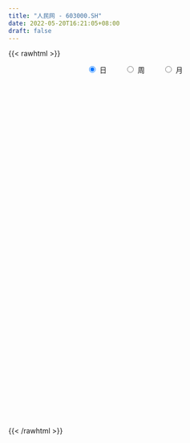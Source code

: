 ```yaml
---
title: "人民网 - 603000.SH"
date: 2022-05-20T16:21:05+08:00
draft: false
---
```

{{< rawhtml >}}
    <div style="text-align: center">
        <label style="padding: 1rem;"><input style="margin-right: .5rem" type="radio" name="period" value="D" checked onclick="period_change(this)">日</label>
        <label style="padding: 1rem;"><input style="margin-right: .5rem" type="radio" name="period" value="W" onclick="period_change(this)">周</label>
        <label style="padding: 1rem;"><input style="margin-right: .5rem" type="radio" name="period" value="M" onclick="period_change(this)">月</label>
    </div>
    <div id="chart" style="height: 700px;"></div> 
    <script type="text/javascript">
        const D_v = [156261.32,353741.97,305486.01,313688.21,367215.34,234581.65,180218.46,201720.07,227205.51,239071.45,306180.71,368980.33,462983.14,358674.38,176757.17,446916.31,522569.58,193292.7,104759.2,107656.21,101793.3,61731.71,79879.36,154071.62,99000.65,71075.12,57812.02,90392.45,66724.31,72961.15,106116.62,80554.41,76134.83,74234.5,86278.39,101939.89,276469.36,223885.8,71500.0,68661.06,51039.58,112734.99,58477.89,71027.1,55837.51,80221.49,92355.68,51883.92,44149.43,39132.54,48519.04,47495.03,64917.93,126366.61,110611.04,120677.04,86709.6,78507.62,86345.12,280977.49,194257.68,99208.44,100303.77,64077.44,121705.19,82878.21,59867.0,45079.42,38545.9,56133.62,65418.82,34870.94,37834.65,40633.25,47020.82,39570.39,43365.54,57838.85,96505.42,64274.17,162517.43,79293.85,127695.78,85998.57,62630.94,162594.02,100334.18,105209.22,73742.23,98891.0,180678.68,103761.55,58518.56,65999.04,57011.2,61983.21,101136.8,32563.62,59244.8,33763.23,52922.78,112270.91,62036.58,44193.77,38924.59,33599.11,39069.91,31694.86,33114.02,30953.22,27800.24,23687.0,23563.32,34056.0,37314.16,42536.35,43775.14,41051.0,36400.2,29816.18,134661.01,64717.11,50465.13,54195.96,119014.34,65818.62,72596.65,98920.21,90641.26,71048.9,95199.15,66773.65,69724.05,56074.24,45138.82,47838.46,77928.67,63847.73,53235.38,49920.07,37192.13,39599.97,35319.8,52618.24,56088.2,65285.0,104526.62,139634.35,493791.07,465727.25,324006.79,203645.54,128966.33,286965.63,173394.83,153024.14,96257.77,101059.74,82967.52,147502.09,183101.39,224562.36,254274.49,161162.12,152842.53,154899.36,98937.4,96833.71,92822.16,80708.11,195547.59,118823.08,96172.59,104581.69,97194.5,80241.49,162184.35,71079.07,75761.38,81235.58,60540.25,50191.01,54958.56,47175.65,50223.71,65723.54,43919.29,70977.95,55510.93,52856.67,564282.4399999999,418890.77,217820.55,257252.15,150767.57,134142.73,147476.33,163689.95,155796.6,130004.86,128603.67,132774.32,186915.43,110680.34,117170.48,104696.41,142582.61,114197.36,89726.97,62086.48,61536.73,58587.47,58252.41,48945.96,50642.48,50577.81,44087.15,55505.33,41852.0,65933.69,88887.28,62048.91,57649.11,109785.63,59393.07,39314.16,36034.68,46709.0,50591.27,38159.29,59010.72,76155.69,47250.61,96455.03,69046.44,83162.01,50445.47,83298.67,58429.46,48202.21,37099.0,43946.04,64310.39,49486.75,39819.12,52632.04,32241.46,56844.7,42661.82,70269.19]
const D_histogram = [0.0,0.0586931054,0.0689193606,0.094776141,0.1364271376,0.1482520588,0.1303288409,0.117753468,0.0849381803,0.0971294726,0.1114296657,0.0654595765,0.0899941593,0.0562625204,0.0217230279,0.0244123115,-0.0810272992,-0.1702747904,-0.2171651308,-0.2269850224,-0.2384094359,-0.2307689437,-0.2135742938,-0.1996382405,-0.196227099,-0.1770570514,-0.1517699777,-0.1154215948,-0.0794623428,-0.0599630598,-0.0358903568,-0.0296977479,-0.0128753001,0.0015502583,0.0074021808,0.0233324025,-0.0228342311,-0.1035544108,-0.1522420132,-0.1785847365,-0.1803017981,-0.1938437002,-0.1865102148,-0.1616355975,-0.1330136738,-0.1215431605,-0.1123083543,-0.1009185889,-0.0916977859,-0.0695986817,-0.0442119373,-0.0135784285,0.0015826425,-0.030747586,-0.0508744288,-0.1030246953,-0.1173948151,-0.1077023757,-0.0742561355,0.040141188,0.0970804335,0.114161777,0.1051053297,0.1143629574,0.1381825961,0.1555259241,0.1535064991,0.1378305115,0.1268660055,0.1012712431,0.1052698433,0.103116733,0.0899657525,0.0927420483,0.0930189803,0.0940555397,0.085088683,0.0669371187,0.0782892679,0.0824713487,0.1091937645,0.1152091326,0.1185168068,0.1171311267,0.1138857705,0.1374651357,0.1278069119,0.1236962557,0.114061793,0.0865321374,0.0956189418,0.0752696461,0.0590635678,0.0423402497,0.0337310173,0.0254765539,-0.0217478524,-0.0519439398,-0.0761474536,-0.0830272386,-0.0695644876,-0.0381550274,-0.0289653223,-0.0124202452,-0.0144401578,-0.0088121479,-0.0171726359,-0.0210599,-0.0282734238,-0.017983898,-0.019558387,-0.0226983062,-0.0253267196,-0.0389262001,-0.0541332684,-0.0394330794,-0.0213463959,-0.0154383136,-0.0053127109,0.0088521897,0.0407405365,0.0455970319,0.0516590986,0.059955799,0.0792923724,0.0877615534,0.0951570349,0.0802151478,0.0748474417,0.0500643727,0.0321661389,0.0079609488,-0.0157557047,-0.0283143267,-0.0414527293,-0.0471513682,-0.0650114769,-0.0651590164,-0.0521338859,-0.049285302,-0.0426413506,-0.0396132247,-0.0363671744,-0.0222228057,-0.0070438161,0.0028985872,0.0230708821,0.040886907,0.1072530634,0.1499100724,0.155345345,0.1246864088,0.0969780406,0.1125556452,0.0865441947,0.0675406733,0.0339883677,0.0159729258,-0.0003307902,0.0057154446,0.0228875088,0.0473570272,0.0603317172,0.0442241793,0.0189283487,0.0134070942,-0.0126461485,-0.0284758608,-0.0561482395,-0.082644824,-0.0570493068,-0.0529838627,-0.0433601085,-0.0587379521,-0.0665101227,-0.086186954,-0.153578948,-0.1767956143,-0.2019746872,-0.1902274203,-0.1644521565,-0.1238408351,-0.0879025706,-0.0572150597,-0.0427840843,-0.0206942499,-0.0038492832,0.0171303306,0.0191409792,0.0301730492,0.1221555016,0.1391604115,0.146891025,0.1027581021,0.0645735018,0.0453734282,0.0498245753,0.0566275964,0.0542082091,0.0409062584,-0.0105214273,-0.0710003244,-0.1516890634,-0.1932443015,-0.2102052888,-0.2442062147,-0.305693763,-0.3019936505,-0.2690661925,-0.2259523991,-0.1833045263,-0.1408520373,-0.0997882339,-0.0761980892,-0.0486686429,-0.0187259787,0.0009914539,0.026027562,0.0434529071,0.0678590028,0.1015881919,0.1021469903,0.0899494201,0.0446637435,0.0364326025,0.0217806775,0.0191390042,0.0094419206,-0.0016378339,-0.0002361349,-0.0019332467,-0.0214336774,-0.0286856046,-0.0750399401,-0.1145839567,-0.1124255597,-0.1063219861,-0.0665526271,-0.0382477733,-0.0204397919,0.0020273719,0.0281469642,0.0474643235,0.0677791127,0.0823942413,0.095673874,0.1027350068,0.1148668438,0.113962885,0.1282885201]
const D_fast = [0.0,0.0733663818,0.1008224771,0.1503732928,0.2261310738,0.2750190097,0.2896780021,0.3065409961,0.2949602535,0.3314339139,0.3735915234,0.3439863283,0.3910194509,0.3713534421,0.3422447066,0.3510370681,0.2253406326,0.0935244438,-0.0076571794,-0.0742233265,-0.145250099,-0.1953018427,-0.2315007662,-0.267474273,-0.3131199063,-0.3382141215,-0.3508695423,-0.3433765581,-0.3272828917,-0.3227743738,-0.30767426,-0.3089060881,-0.2953024652,-0.2804893423,-0.2727868746,-0.2510235523,-0.3028987436,-0.4095075261,-0.4962556317,-0.5672445392,-0.6140370503,-0.6760398775,-0.7153339458,-0.7308682278,-0.7354997226,-0.7544149994,-0.7732572818,-0.7870971637,-0.8008008071,-0.7961013733,-0.7817676132,-0.7545287115,-0.7389719799,-0.7789891049,-0.811834555,-0.8897409953,-0.9334598189,-0.9506929734,-0.9358107671,-0.8113781466,-0.7301687926,-0.6845470049,-0.6673271199,-0.6294787527,-0.571113465,-0.514888656,-0.4785314563,-0.4597498159,-0.4389978206,-0.4392747722,-0.4089587113,-0.3853326383,-0.3759921807,-0.3500303728,-0.3264986957,-0.3019482513,-0.2896429373,-0.2910602219,-0.2601357558,-0.2353358378,-0.1813149808,-0.1464973296,-0.1135604538,-0.0856633521,-0.0604372657,-0.0024916165,0.0198018877,0.0466152954,0.0654962809,0.0595996596,0.0925911995,0.0910593153,0.089619129,0.0834808733,0.0833043952,0.0814190702,0.0287577009,-0.0144243714,-0.0576647486,-0.0853013433,-0.0892297141,-0.0673590108,-0.0654106363,-0.0519706205,-0.0576005725,-0.0541755997,-0.0668292466,-0.0759814857,-0.0902633654,-0.0844698141,-0.0909338999,-0.0997483956,-0.1087084889,-0.1320395194,-0.1607799049,-0.1559379858,-0.1431879011,-0.1411393972,-0.1323419722,-0.1159640242,-0.0738905433,-0.0576347899,-0.0386579485,-0.0153722985,0.0237873681,0.0541969374,0.0853816777,0.0904935775,0.1038377318,0.091570756,0.081714057,0.0594991041,0.0318435244,0.0122063207,-0.0112952642,-0.0287817451,-0.0628947231,-0.0793320167,-0.0793403576,-0.0888130993,-0.0928294855,-0.0997046658,-0.1055504091,-0.0969617418,-0.0835437062,-0.0728766561,-0.0469366407,-0.0188988891,0.0742805332,0.1544150603,0.1986866692,0.1991993352,0.195735477,0.239451993,0.2350765911,0.2329582381,0.2079030244,0.1938808139,0.1774944005,0.1849694964,0.2078634378,0.244172213,0.2722298322,0.2671783392,0.2466145958,0.2444451149,0.215230335,0.1922816575,0.150572219,0.1034144284,0.114747619,0.1055670974,0.1043508244,0.0742884929,0.0498887916,0.0086652217,-0.0971215093,-0.1645370791,-0.2402098238,-0.276019412,-0.2913571873,-0.2817060747,-0.2677434528,-0.2513597069,-0.2476247526,-0.2307084806,-0.2148258348,-0.1895636383,-0.1827677449,-0.1641924126,-0.0416710848,0.010123928,0.0545772978,0.0361339003,0.0140926756,0.006235959,0.0231432499,0.0441031701,0.055235835,0.052160449,-0.0018975936,-0.0801265717,-0.1987375766,-0.2886038901,-0.3581161996,-0.4531686792,-0.5910796683,-0.6628779683,-0.6972170585,-0.7105913649,-0.7137696236,-0.706530144,-0.690413399,-0.6858727767,-0.670510491,-0.6452493215,-0.6252840254,-0.5937410268,-0.5654524549,-0.5240816085,-0.4649553715,-0.4388598255,-0.4285700406,-0.4626897814,-0.4618127717,-0.4710195274,-0.4688764496,-0.4762130531,-0.487702266,-0.4863596007,-0.4885400242,-0.5133988743,-0.5278222027,-0.5929365232,-0.661126529,-0.6870745218,-0.7075514448,-0.6844202425,-0.6656773321,-0.6529792987,-0.6300052919,-0.5968489585,-0.5656655183,-0.528405951,-0.493192262,-0.4559941609,-0.4232492763,-0.3824007283,-0.3548139659,-0.3084162009]
const D_slow = [0.0,0.0146732764,0.0319031165,0.0555971518,0.0897039362,0.1267669509,0.1593491611,0.1887875281,0.2100220732,0.2343044413,0.2621618577,0.2785267518,0.3010252917,0.3150909218,0.3205216787,0.3266247566,0.3063679318,0.2637992342,0.2095079515,0.1527616959,0.0931593369,0.035467101,-0.0179264724,-0.0678360326,-0.1168928073,-0.1611570702,-0.1990995646,-0.2279549633,-0.247820549,-0.2628113139,-0.2717839031,-0.2792083401,-0.2824271651,-0.2820396006,-0.2801890554,-0.2743559548,-0.2800645125,-0.3059531152,-0.3440136185,-0.3886598027,-0.4337352522,-0.4821961772,-0.5288237309,-0.5692326303,-0.6024860488,-0.6328718389,-0.6609489275,-0.6861785747,-0.7091030212,-0.7265026916,-0.7375556759,-0.7409502831,-0.7405546224,-0.7482415189,-0.7609601261,-0.7867163,-0.8160650037,-0.8429905977,-0.8615546316,-0.8515193346,-0.8272492262,-0.7987087819,-0.7724324495,-0.7438417102,-0.7092960611,-0.6704145801,-0.6320379553,-0.5975803275,-0.5658638261,-0.5405460153,-0.5142285545,-0.4884493713,-0.4659579331,-0.4427724211,-0.419517676,-0.3960037911,-0.3747316203,-0.3579973406,-0.3384250237,-0.3178071865,-0.2905087454,-0.2617064622,-0.2320772605,-0.2027944788,-0.1743230362,-0.1399567523,-0.1080050243,-0.0770809604,-0.0485655121,-0.0269324778,-0.0030277423,0.0157896692,0.0305555612,0.0411406236,0.0495733779,0.0559425164,0.0505055533,0.0375195683,0.0184827049,-0.0022741047,-0.0196652266,-0.0292039834,-0.036445314,-0.0395503753,-0.0431604147,-0.0453634517,-0.0496566107,-0.0549215857,-0.0619899416,-0.0664859161,-0.0713755129,-0.0770500894,-0.0833817693,-0.0931133193,-0.1066466365,-0.1165049063,-0.1218415053,-0.1257010837,-0.1270292614,-0.124816214,-0.1146310798,-0.1032318218,-0.0903170472,-0.0753280974,-0.0555050043,-0.033564616,-0.0097753572,0.0102784297,0.0289902901,0.0415063833,0.049547918,0.0515381552,0.0475992291,0.0405206474,0.0301574651,0.018369623,0.0021167538,-0.0141730003,-0.0272064718,-0.0395277973,-0.0501881349,-0.0600914411,-0.0691832347,-0.0747389361,-0.0764998901,-0.0757752433,-0.0700075228,-0.0597857961,-0.0329725302,0.0045049879,0.0433413242,0.0745129264,0.0987574365,0.1268963478,0.1485323965,0.1654175648,0.1739146567,0.1779078882,0.1778251906,0.1792540518,0.184975929,0.1968151858,0.2118981151,0.2229541599,0.2276862471,0.2310380207,0.2278764835,0.2207575183,0.2067204585,0.1860592525,0.1717969258,0.1585509601,0.147710933,0.1330264449,0.1163989143,0.0948521758,0.0564574388,0.0122585352,-0.0382351366,-0.0857919917,-0.1269050308,-0.1578652396,-0.1798408822,-0.1941446472,-0.2048406682,-0.2100142307,-0.2109765515,-0.2066939689,-0.2019087241,-0.1943654618,-0.1638265864,-0.1290364835,-0.0923137273,-0.0666242017,-0.0504808263,-0.0391374692,-0.0266813254,-0.0125244263,0.001027626,0.0112541906,0.0086238338,-0.0091262473,-0.0470485132,-0.0953595886,-0.1479109108,-0.2089624645,-0.2853859052,-0.3608843178,-0.428150866,-0.4846389658,-0.5304650973,-0.5656781067,-0.5906251651,-0.6096746874,-0.6218418482,-0.6265233428,-0.6262754793,-0.6197685888,-0.6089053621,-0.5919406113,-0.5665435634,-0.5410068158,-0.5185194608,-0.5073535249,-0.4982453743,-0.4928002049,-0.4880154538,-0.4856549737,-0.4860644321,-0.4861234659,-0.4866067775,-0.4919651969,-0.499136598,-0.5178965831,-0.5465425723,-0.5746489622,-0.6012294587,-0.6178676155,-0.6274295588,-0.6325395068,-0.6320326638,-0.6249959228,-0.6131298419,-0.5961850637,-0.5755865034,-0.5516680349,-0.5259842832,-0.4972675722,-0.4687768509,-0.4367047209]
const D_data = [['2021-05-11', 17.4837, 17.4442, 17.1376, 17.8991],['2021-05-12', 17.3057, 18.3639, 17.3057, 18.9572],['2021-05-13', 18.1859, 17.998, 17.82, 18.8089],['2021-05-14', 17.998, 18.3639, 17.8496, 18.7891],['2021-05-17', 18.2946, 18.8484, 18.2056, 19.4517],['2021-05-18', 18.7891, 18.7495, 18.5419, 19.1154],['2021-05-19', 18.4133, 18.4924, 18.4034, 18.799],['2021-05-20', 18.4825, 18.6012, 18.2452, 18.7396],['2021-05-21', 18.5913, 18.3342, 18.2946, 19.1649],['2021-05-24', 18.2353, 18.9473, 18.1957, 18.9473],['2021-05-25', 18.8979, 19.1649, 18.5419, 19.3132],['2021-05-26', 19.333, 18.4331, 18.2946, 19.6395],['2021-05-27', 18.4628, 19.3626, 18.4034, 19.6989],['2021-05-28', 19.5505, 18.71, 18.443, 19.5604],['2021-05-31', 18.4825, 18.5913, 18.2254, 18.71],['2021-06-01', 18.5913, 19.0363, 18.4034, 19.7483],['2021-06-02', 18.6704, 17.4244, 17.2761, 18.9869],['2021-06-03', 17.2068, 17.0387, 16.9201, 17.2959],['2021-06-04', 17.0387, 17.0783, 16.93, 17.1673],['2021-06-07', 17.1475, 17.2365, 16.9102, 17.3552],['2021-06-08', 17.2266, 16.9893, 16.9893, 17.2464],['2021-06-09', 16.9794, 17.0387, 16.9794, 17.1772],['2021-06-10', 17.1178, 17.0486, 16.9497, 17.1574],['2021-06-11', 17.019, 16.9201, 16.5542, 17.1178],['2021-06-15', 16.9201, 16.663, 16.5937, 17.0288],['2021-06-16', 16.6333, 16.752, 16.4948, 16.9003],['2021-06-17', 16.752, 16.7915, 16.6135, 16.93],['2021-06-18', 16.7915, 16.9596, 16.7124, 17.0585],['2021-06-21', 16.9102, 17.0387, 16.8113, 17.0684],['2021-06-22', 16.9992, 16.8904, 16.8311, 17.0486],['2021-06-23', 16.9201, 16.9893, 16.6234, 16.9893],['2021-06-24', 16.9003, 16.7816, 16.7322, 17.0091],['2021-06-25', 16.7717, 16.9201, 16.6728, 16.9695],['2021-06-28', 17.0091, 16.93, 16.841, 17.019],['2021-06-29', 16.9596, 16.841, 16.8212, 17.0091],['2021-06-30', 16.7915, 16.9992, 16.7717, 17.019],['2021-07-01', 16.841, 16.0993, 16.0993, 16.9596],['2021-07-02', 16.0103, 15.2291, 14.8829, 16.0696],['2021-07-05', 15.1302, 15.1302, 15.0313, 15.3378],['2021-07-06', 15.1104, 15.0214, 14.9324, 15.1104],['2021-07-07', 15.0313, 15.051, 14.962, 15.14],['2021-07-08', 15.051, 14.6456, 14.606, 15.0609],['2021-07-09', 14.6555, 14.6654, 14.5863, 14.7643],['2021-07-12', 14.8236, 14.7544, 14.6852, 14.9225],['2021-07-13', 14.8434, 14.7445, 14.6456, 14.8434],['2021-07-14', 14.7445, 14.4478, 14.4182, 14.7544],['2021-07-15', 14.4577, 14.2896, 13.894, 14.4775],['2021-07-16', 14.3094, 14.1907, 14.072, 14.3292],['2021-07-19', 14.1907, 14.0424, 13.9731, 14.25],['2021-07-20', 13.9731, 14.1215, 13.9633, 14.2402],['2021-07-21', 14.1215, 14.1413, 14.0424, 14.2402],['2021-07-22', 14.1413, 14.2303, 14.0621, 14.2402],['2021-07-23', 14.21, 14.05, 14.0, 14.23],['2021-07-26', 14.0, 13.29, 13.19, 14.01],['2021-07-27', 13.34, 13.16, 12.92, 13.36],['2021-07-28', 13.15, 12.39, 12.39, 13.15],['2021-07-29', 12.51, 12.48, 12.39, 12.69],['2021-07-30', 12.44, 12.56, 12.15, 12.6],['2021-08-02', 12.5, 12.78, 12.39, 12.89],['2021-08-03', 12.78, 14.06, 12.68, 14.06],['2021-08-04', 14.0, 13.74, 13.48, 14.0],['2021-08-05', 13.65, 13.41, 13.39, 13.65],['2021-08-06', 13.4, 13.08, 12.91, 13.41],['2021-08-09', 13.13, 13.29, 13.09, 13.31],['2021-08-10', 13.22, 13.56, 13.16, 13.74],['2021-08-11', 13.61, 13.61, 13.43, 13.7],['2021-08-12', 13.64, 13.44, 13.4, 13.71],['2021-08-13', 13.4, 13.25, 13.19, 13.47],['2021-08-16', 13.3, 13.26, 13.22, 13.42],['2021-08-17', 13.33, 12.99, 12.95, 13.35],['2021-08-18', 13.0, 13.31, 12.9, 13.41],['2021-08-19', 13.31, 13.25, 13.19, 13.37],['2021-08-20', 13.21, 13.08, 12.97, 13.21],['2021-08-23', 13.09, 13.26, 13.09, 13.35],['2021-08-24', 13.27, 13.25, 13.1, 13.37],['2021-08-25', 13.23, 13.28, 13.22, 13.34],['2021-08-26', 13.32, 13.15, 13.13, 13.35],['2021-08-27', 13.01, 12.97, 12.9, 13.06],['2021-08-30', 13.05, 13.33, 13.05, 13.45],['2021-08-31', 13.38, 13.3, 12.98, 13.38],['2021-09-01', 13.22, 13.7, 13.16, 13.9],['2021-09-02', 13.76, 13.58, 13.5, 13.76],['2021-09-03', 13.83, 13.63, 13.57, 14.15],['2021-09-06', 13.6, 13.64, 13.3, 13.79],['2021-09-07', 13.6, 13.67, 13.51, 13.68],['2021-09-08', 13.69, 14.14, 13.68, 14.28],['2021-09-09', 14.0, 13.85, 13.73, 14.04],['2021-09-10', 13.84, 13.97, 13.8, 14.2],['2021-09-13', 13.86, 13.95, 13.7, 14.1],['2021-09-14', 13.95, 13.7, 13.59, 14.18],['2021-09-15', 13.98, 14.18, 13.85, 14.44],['2021-09-16', 14.1, 13.85, 13.8, 14.19],['2021-09-17', 13.9, 13.86, 13.64, 13.98],['2021-09-22', 13.7, 13.81, 13.5, 14.1],['2021-09-23', 13.94, 13.88, 13.82, 14.05],['2021-09-24', 13.82, 13.87, 13.72, 14.05],['2021-09-27', 13.88, 13.24, 13.19, 13.97],['2021-09-28', 13.23, 13.22, 13.08, 13.3],['2021-09-29', 13.14, 13.1, 12.85, 13.18],['2021-09-30', 13.11, 13.17, 13.04, 13.25],['2021-10-08', 13.21, 13.38, 13.2, 13.48],['2021-10-11', 14.19, 13.68, 13.63, 14.25],['2021-10-12', 13.49, 13.48, 13.38, 13.67],['2021-10-13', 13.49, 13.62, 13.45, 13.71],['2021-10-14', 13.58, 13.41, 13.39, 13.61],['2021-10-15', 13.37, 13.5, 13.31, 13.5],['2021-10-18', 13.44, 13.3, 13.26, 13.44],['2021-10-19', 13.23, 13.3, 13.21, 13.37],['2021-10-20', 13.33, 13.2, 13.18, 13.36],['2021-10-21', 13.23, 13.4, 13.1, 13.4],['2021-10-22', 13.28, 13.25, 13.18, 13.37],['2021-10-25', 13.2, 13.19, 13.12, 13.31],['2021-10-26', 13.24, 13.15, 13.11, 13.25],['2021-10-27', 13.19, 12.93, 12.9, 13.19],['2021-10-28', 12.85, 12.78, 12.55, 12.97],['2021-10-29', 12.75, 13.1, 12.72, 13.18],['2021-11-01', 13.13, 13.19, 13.0, 13.35],['2021-11-02', 13.15, 13.07, 12.95, 13.31],['2021-11-03', 13.08, 13.14, 13.08, 13.24],['2021-11-04', 13.16, 13.24, 13.15, 13.25],['2021-11-05', 13.25, 13.59, 13.22, 13.76],['2021-11-08', 13.55, 13.37, 13.28, 13.56],['2021-11-09', 13.39, 13.44, 13.35, 13.59],['2021-11-10', 13.39, 13.54, 13.35, 13.64],['2021-11-11', 13.5, 13.8, 13.5, 13.85],['2021-11-12', 13.8, 13.8, 13.64, 13.85],['2021-11-15', 13.79, 13.9, 13.68, 13.94],['2021-11-16', 13.91, 13.67, 13.6, 14.12],['2021-11-17', 13.71, 13.8, 13.55, 13.9],['2021-11-18', 13.76, 13.53, 13.5, 13.88],['2021-11-19', 13.57, 13.54, 13.2, 13.68],['2021-11-22', 13.54, 13.37, 13.32, 13.59],['2021-11-23', 13.37, 13.25, 13.15, 13.37],['2021-11-24', 13.2, 13.28, 13.17, 13.35],['2021-11-25', 13.3, 13.18, 13.16, 13.32],['2021-11-26', 13.16, 13.19, 13.06, 13.24],['2021-11-29', 13.0, 12.93, 12.8, 13.09],['2021-11-30', 12.96, 13.05, 12.93, 13.21],['2021-12-01', 13.07, 13.2, 12.98, 13.25],['2021-12-02', 13.19, 13.07, 13.04, 13.24],['2021-12-03', 13.12, 13.1, 13.03, 13.15],['2021-12-06', 13.08, 13.04, 13.01, 13.13],['2021-12-07', 13.06, 13.02, 12.98, 13.12],['2021-12-08', 13.02, 13.17, 12.99, 13.22],['2021-12-09', 13.16, 13.24, 13.11, 13.29],['2021-12-10', 13.24, 13.23, 13.16, 13.33],['2021-12-13', 13.27, 13.44, 13.2, 13.49],['2021-12-14', 13.42, 13.53, 13.35, 13.74],['2021-12-15', 13.55, 14.42, 13.55, 14.52],['2021-12-16', 14.44, 14.52, 14.28, 15.01],['2021-12-17', 14.33, 14.31, 13.98, 14.78],['2021-12-20', 14.05, 13.91, 13.91, 14.46],['2021-12-21', 13.96, 13.89, 13.7, 13.99],['2021-12-22', 13.86, 14.5, 13.84, 14.86],['2021-12-23', 14.43, 14.05, 14.0, 14.47],['2021-12-24', 13.98, 14.1, 13.95, 14.47],['2021-12-27', 14.09, 13.84, 13.8, 14.2],['2021-12-28', 13.85, 13.94, 13.84, 14.13],['2021-12-29', 14.05, 13.9, 13.73, 14.06],['2021-12-30', 13.9, 14.18, 13.87, 14.34],['2021-12-31', 14.18, 14.42, 14.09, 14.68],['2022-01-04', 14.53, 14.68, 14.42, 14.87],['2022-01-05', 14.59, 14.71, 14.34, 14.83],['2022-01-06', 14.69, 14.41, 14.2, 14.69],['2022-01-07', 14.42, 14.24, 14.22, 14.85],['2022-01-10', 14.22, 14.45, 13.8, 14.66],['2022-01-11', 14.4, 14.14, 14.07, 14.48],['2022-01-12', 14.14, 14.17, 14.09, 14.3],['2022-01-13', 14.2, 13.9, 13.88, 14.27],['2022-01-14', 13.96, 13.74, 13.74, 14.04],['2022-01-17', 13.75, 14.36, 13.75, 14.55],['2022-01-18', 14.43, 14.15, 14.13, 14.64],['2022-01-19', 14.17, 14.24, 14.11, 14.43],['2022-01-20', 14.2, 13.89, 13.85, 14.29],['2022-01-21', 13.91, 13.89, 13.6, 13.99],['2022-01-24', 13.89, 13.62, 13.51, 13.94],['2022-01-25', 13.6, 12.7, 12.68, 13.61],['2022-01-26', 12.74, 12.88, 12.67, 12.93],['2022-01-27', 12.86, 12.57, 12.5, 12.88],['2022-01-28', 12.69, 12.83, 12.41, 12.91],['2022-02-07', 13.05, 12.95, 12.9, 13.13],['2022-02-08', 12.96, 13.18, 12.85, 13.19],['2022-02-09', 13.12, 13.22, 13.05, 13.29],['2022-02-10', 13.2, 13.25, 13.12, 13.28],['2022-02-11', 13.17, 13.1, 13.06, 13.28],['2022-02-14', 13.0, 13.24, 12.95, 13.35],['2022-02-15', 13.12, 13.24, 13.12, 13.36],['2022-02-16', 13.31, 13.37, 13.2, 13.51],['2022-02-17', 13.31, 13.18, 13.14, 13.39],['2022-02-18', 13.11, 13.32, 13.1, 13.33],['2022-02-21', 13.4, 14.65, 13.26, 14.65],['2022-02-22', 14.14, 14.09, 14.01, 14.34],['2022-02-23', 14.08, 14.14, 14.04, 14.36],['2022-02-24', 14.08, 13.48, 13.28, 14.23],['2022-02-25', 13.6, 13.39, 13.33, 13.71],['2022-02-28', 13.38, 13.51, 13.0, 13.53],['2022-03-01', 13.51, 13.8, 13.43, 13.82],['2022-03-02', 13.67, 13.9, 13.51, 14.06],['2022-03-03', 13.87, 13.84, 13.75, 14.1],['2022-03-04', 13.76, 13.7, 13.5, 13.85],['2022-03-07', 13.56, 13.06, 13.02, 13.62],['2022-03-08', 13.0, 12.61, 12.61, 13.13],['2022-03-09', 12.68, 11.88, 11.45, 12.75],['2022-03-10', 12.1, 11.89, 11.82, 12.19],['2022-03-11', 11.66, 11.86, 11.33, 11.92],['2022-03-14', 11.68, 11.3, 11.3, 11.77],['2022-03-15', 11.29, 10.44, 10.21, 11.29],['2022-03-16', 10.58, 10.81, 10.26, 10.86],['2022-03-17', 10.96, 10.99, 10.91, 11.23],['2022-03-18', 10.95, 11.06, 10.88, 11.17],['2022-03-21', 11.07, 11.05, 10.92, 11.15],['2022-03-22', 11.05, 11.07, 10.93, 11.17],['2022-03-23', 11.1, 11.1, 11.03, 11.19],['2022-03-24', 11.03, 10.9, 10.86, 11.04],['2022-03-25', 10.9, 10.95, 10.9, 11.12],['2022-03-28', 10.87, 11.02, 10.75, 11.08],['2022-03-29', 11.03, 10.93, 10.88, 11.08],['2022-03-30', 10.95, 11.04, 10.91, 11.04],['2022-03-31', 10.96, 11.0, 10.95, 11.07],['2022-04-01', 10.96, 11.16, 10.85, 11.17],['2022-04-06', 11.11, 11.42, 11.06, 11.43],['2022-04-07', 11.31, 11.1, 11.1, 11.38],['2022-04-08', 11.1, 10.91, 10.75, 11.15],['2022-04-11', 10.86, 10.32, 10.25, 10.87],['2022-04-12', 10.35, 10.6, 10.21, 10.62],['2022-04-13', 10.52, 10.41, 10.39, 10.53],['2022-04-14', 10.49, 10.46, 10.38, 10.53],['2022-04-15', 10.45, 10.28, 10.26, 10.48],['2022-04-18', 10.23, 10.14, 10.04, 10.26],['2022-04-19', 10.1, 10.2, 10.09, 10.26],['2022-04-20', 10.36, 10.09, 10.06, 10.41],['2022-04-21', 10.09, 9.73, 9.7, 10.13],['2022-04-22', 9.72, 9.72, 9.55, 9.79],['2022-04-25', 9.64, 8.97, 8.95, 9.64],['2022-04-26', 8.99, 8.67, 8.66, 9.03],['2022-04-27', 8.54, 8.92, 8.28, 8.94],['2022-04-28', 8.82, 8.82, 8.61, 8.89],['2022-04-29', 8.85, 9.21, 8.83, 9.26],['2022-05-05', 9.19, 9.12, 9.0, 9.24],['2022-05-06', 8.92, 9.0, 8.86, 9.2],['2022-05-09', 9.03, 9.07, 8.99, 9.17],['2022-05-10', 8.99, 9.17, 8.92, 9.19],['2022-05-11', 9.18, 9.15, 9.14, 9.38],['2022-05-12', 9.12, 9.23, 9.03, 9.28],['2022-05-13', 9.28, 9.23, 9.11, 9.35],['2022-05-16', 9.31, 9.28, 9.18, 9.37],['2022-05-17', 9.33, 9.26, 9.15, 9.35],['2022-05-18', 9.38, 9.39, 9.3, 9.45],['2022-05-19', 9.3, 9.28, 9.2, 9.31],['2022-05-20', 9.28, 9.54, 9.28, 9.61]]
const W_v = [351778.51,364924.7,514606.85,465047.8100000001,416333.66,551411.79,865732.1200000001,403985.1800000001,495180.65,828507.45,425611.84,410725.55,299723.38,1099659.6299999999,846707.5899999999,322692.31,277847.93,198463.25,259160.91,174642.09,149687.3,195101.75,180093.52,186531.3,243521.84,180169.04,292366.2,186055.88,286590.11,467756.33,345220.58,122401.02,92434.58,712788.09,842467.7100000001,671627.1800000001,627980.58,458123.59,243998.48,487364.34,1057112.3600000001,272989.48,171479.32,245924.19,270688.95,245744.17,514063.05,232457.29,215278.21,295781.0,202728.48,220315.57,185883.5,193152.08,230610.53,178497.23,167658.18,149302.42,124376.54,145272.18,269615.49,132081.32,295827.57,197600.53,277548.61,368176.78,294355.37,325035.28,355741.8,451588.5,436710.62,466050.18,623273.34,422748.6,251995.77,257196.69,206221.0,342784.1899999999,298439.0,331648.41,685280.8100000001,708700.63,1091425.8999999999,3101117.7800000003,3957169.0699999998,4807682.9500000002,5312645.0700000003,3830357.4699999997,3910913.6000000001,3643378.0900000003,2244054.2199999997,1900804.0699999998,779907.47,1783443.0,1491090.3799999999,2122399.3100000001,1940715.0900000001,736706.3400000001,1241186.03,1313549.97,1069488.76,1203777.2200000002,467738.92,494205.8,874757.9400000001,733577.64,628917.4400000001,680949.72,1020614.9899999999,2337621.1400000001,3834577.7999999998,2301641.8799999999,2877607.1299999999,1904102.1699999999,262272.12,1123300.1399999999,1691536.29,1261541.76,2168763.3100000001,1068279.0,735228.8200000001,806975.58,378243.68,568741.6000000001,1322348.47,1613141.3699999999,860247.51,805728.4099999999,2200377.5699999998,2899202.48,1403550.78,1379717.29,1245417.6099999999,2127039.48,2186357.0499999998,1292880.55,1131265.47,861610.76,634758.21,451528.65,997791.64,996023.3200000001,1522962.4099999999,1164734.4300000002,1590143.0900000001,1679112.9799999997,1475709.0600000001,857038.8100000001,715761.6299999999,518558.55,899748.9599999998,372135.85,1699868.8600000001,2242506.6499999999,1794586.54,1062630.8799999999,678044.86,1168261.5,840629.2300000001,966910.12,614983.1899999999,436441.15,515269.44,309645.13,254071.84,160292.47,49285.85,297965.35,213369.97,375665.91,259759.43,284957.05,192003.04,361264.34,423451.76,194097.02,413947.95,275729.9,276736.22,471430.99,704050.5800000001,507113.7899999999,584201.51,558858.6799999999,255820.08,617109.36,1503056.0599999998,1077706.6299999999,539361.6,355088.1,520184.39,295147.69,203312.06,372513.89,779634.7699999999,509955.77,340654.73,1310673.4299999999,1210941.03,1735890.0099999998,1444294.96,505132.2,318280.24,402491.32,762807.9399999999,362413.52,351325.7,244213.97,522871.91,761092.5,373607.26,232803.93,228428.85,530286.65,516766.9300000001,515592.02,184993.45,226708.45,52922.78,291024.96,162632.25,161156.83,285703.53,354211.16,428406.17,285549.22,282123.98,248911.21,1527686.0800000001,945996.47,610888.51,792841.5,524200.74,612319.45,470501.8700000001,263089.18,288988.3799999999,1609013.48,731110.47,676144.24,513289.83,277965.05,257955.98,208585.3,291236.54,271167.58,382407.6199999999,106631.67,234661.3,254649.21]
const W_histogram = [0.0,0.0030887749,0.0147347749,0.0236973428,0.0329175054,0.0609817874,0.1109958643,0.1241955229,0.1387386512,0.1282712348,0.0930922049,0.0762651563,0.0214756046,0.0714678097,0.0201870679,-0.0367953045,-0.1196734227,-0.1429254669,-0.1910716584,-0.2425633916,-0.2582150126,-0.2822025123,-0.2828766256,-0.2973782886,-0.3160072671,-0.287822657,-0.2428920331,-0.2134284373,-0.1563118888,-0.1427281191,-0.2026568571,-0.2133778955,-0.1866304914,-0.0314444276,0.0468860153,0.0976121689,0.0773560016,0.1144673503,0.112232462,0.1397169009,0.1190138889,0.1129114615,0.0856712678,0.0848205157,0.0737175544,0.0584662012,0.0196021007,-0.0209204233,-0.0510186236,-0.1447540518,-0.190737386,-0.2200529598,-0.2201501967,-0.2008144324,-0.1537467771,-0.1499222882,-0.122555262,-0.1232923692,-0.0983756664,-0.0752711818,-0.0350500978,0.0064104848,0.0539202031,0.0945222713,0.0363364795,-0.0054890269,-0.0049821021,0.0276395608,0.0593249621,0.1458845261,0.1630123868,0.1627429335,0.1810790485,0.1717377199,0.1463977949,0.1269582835,0.1424388046,0.1680957772,0.1890665231,0.2354364575,0.2723587154,0.377352354,0.6605463884,1.1031804221,1.7426368753,1.9906148786,2.125056967,1.9947186528,1.8886503144,1.6640050296,1.3599518276,0.9480205506,0.4648749787,0.0354281923,-0.3976821521,-0.5462237408,-0.7326605132,-0.9233139677,-1.0092892323,-0.9525262118,-0.9732706439,-0.8973909323,-0.8792593755,-0.8638886368,-0.8379999799,-0.8425929448,-0.8929691915,-0.8526212893,-0.7467997448,-0.4194421187,-0.0076869104,0.3357037446,0.4983501465,0.3844192563,0.2301538609,0.1553513973,0.0969268517,0.0440853605,-0.0414585606,-0.1228629932,-0.2359904475,-0.3010958141,-0.362718119,-0.3497579211,-0.2435376397,-0.1641340098,-0.1699040064,0.0004870605,0.1450748473,0.2843928997,0.1716788494,0.0776850637,-0.0085935203,0.0756456881,-0.0538449145,-0.0758819997,-0.2073179401,-0.3115409817,-0.3856479707,-0.4467661888,-0.3638461227,-0.2637691044,-0.1513101841,-0.0466666984,0.1329657834,0.2219704841,0.0652814676,-0.0799577626,-0.1456347108,-0.1934130103,-0.1536689343,-0.1272604515,-0.067668203,0.0862451442,0.0301766111,-0.0463546398,-0.0723328969,-0.0455323368,-0.0267105932,0.0177422294,-0.0093135757,-0.054503798,-0.1249746717,-0.1669217263,-0.196618173,-0.2153677168,-0.1942307524,-0.1746307216,-0.1679830025,-0.2647116942,-0.2880369474,-0.3051225121,-0.2832592338,-0.2065580396,-0.1659355747,-0.1660853758,-0.0986323105,-0.0836264244,-0.0541304718,-0.0213914607,0.0521029584,0.0449347283,0.0884607568,0.0722902878,0.0919595765,0.236983122,0.3110712736,0.2395431697,0.1430649416,0.0659677964,0.0465633335,0.0219514105,-0.0046906632,0.0243426292,0.0810149354,0.0470922578,0.0912192867,0.174170084,0.218016375,0.2604353833,0.1710285789,0.0973282803,0.049730928,0.0158345864,-0.1131282871,-0.2227170793,-0.3082303578,-0.3521532043,-0.4530120109,-0.4549639789,-0.4161199584,-0.3744916546,-0.3286178384,-0.2325992109,-0.1300757539,-0.0572711247,0.0008784322,0.0014816343,0.0240549725,0.0534170188,0.0617606049,0.0627338443,0.0997367961,0.1392864515,0.1480473092,0.1309700667,0.1148873062,0.1140489873,0.183176375,0.2097908579,0.2417091066,0.2428187097,0.203584798,0.1821385298,0.0953309571,0.0567669956,0.047142515,0.0464811746,0.0666827248,-0.0384582288,-0.1501917484,-0.2158235995,-0.2282057298,-0.2353988733,-0.2626767746,-0.2960475303,-0.3276221835,-0.3365238627,-0.3019011422,-0.2360196445]
const W_fast = [0.0,0.0038609687,0.0191906624,0.0340775659,0.051527105,0.0948368338,0.1725998768,0.2168484161,0.2660762072,0.2876765995,0.2757706209,0.2780098613,0.2285892108,0.2964483682,0.2502143934,0.1840331949,0.071236721,0.0122533101,-0.083660796,-0.1957933771,-0.2759987512,-0.3705368791,-0.4419301487,-0.5307763839,-0.6284071792,-0.6721782333,-0.6879706177,-0.7118641313,-0.6938255549,-0.715923815,-0.8265167673,-0.8905822796,-0.9104924982,-0.7631675414,-0.6731155947,-0.5979863989,-0.5989035657,-0.5331753794,-0.5073521523,-0.4449384882,-0.4358880279,-0.41376259,-0.4195849667,-0.3992305898,-0.3919041625,-0.3925389655,-0.4265025408,-0.4722551706,-0.5151080268,-0.6450319679,-0.7386996486,-0.8230284623,-0.8781632484,-0.9090310922,-0.9004001312,-0.9340562144,-0.9373280036,-0.9688882031,-0.9685654169,-0.9642787278,-0.9328201682,-0.8897569644,-0.8287671954,-0.7645345593,-0.8136362312,-0.8568339944,-0.8575725952,-0.818041042,-0.7715244002,-0.6484937047,-0.5906127472,-0.5501964672,-0.48659059,-0.4529974887,-0.4417379649,-0.4294379054,-0.3783476833,-0.3106667664,-0.2424293897,-0.1372003409,-0.0321884041,0.167143323,0.6154739545,1.3339030937,2.4090187658,3.1546504888,3.8203568188,4.1886981678,4.554792408,4.7461483807,4.7820831356,4.6071569962,4.240230169,3.8196404307,3.2871095482,3.0020120243,2.6324101236,2.2109281771,1.8726306046,1.6912620721,1.427199979,1.2787319575,1.0770486705,0.8764472499,0.6928359119,0.4775947108,0.2039761662,0.0311687461,-0.0497096456,0.1727874509,0.5826209315,1.0099375226,1.2971714612,1.2793453851,1.1826184549,1.1466538407,1.1124610079,1.0706408569,0.9747322957,0.8626121147,0.6904870486,0.5501077284,0.3978058938,0.3233266114,0.3686624829,0.4070326104,0.3587866121,0.5292994441,0.7101559428,0.9205722201,0.8507778822,0.7762053624,0.6877783983,0.7909290288,0.6479771976,0.6069696125,0.423704187,0.2415958999,0.0710769183,-0.101732847,-0.1097743116,-0.0756395694,-0.0010081952,0.091968616,0.3048425436,0.4493398653,0.3089712157,0.1437425448,0.041656919,-0.0544746331,-0.0531477907,-0.0585544208,-0.015879223,0.1595954102,0.1110710299,0.022951119,-0.0211103623,-0.0056928863,0.0064512089,0.0553395889,0.0259553898,-0.0328607819,-0.1345753236,-0.2182528098,-0.2971037997,-0.3696952727,-0.3971159964,-0.421173646,-0.4565216775,-0.6194282927,-0.7147627828,-0.8081289755,-0.8570805057,-0.8320188213,-0.8328802501,-0.8745513952,-0.8317564075,-0.8376571276,-0.8216937928,-0.7943026469,-0.7077824882,-0.7037170363,-0.6380758186,-0.6361737156,-0.5935145328,-0.3892452068,-0.2373892369,-0.2490315483,-0.309743541,-0.3703487371,-0.3781123667,-0.397236437,-0.4250511765,-0.3899322268,-0.3130061868,-0.3351558,-0.2682239493,-0.141730631,-0.0433802463,0.0641476079,0.0174979482,-0.0318702803,-0.0670349006,-0.0969725957,-0.2542175409,-0.4194856029,-0.5820564708,-0.7140176184,-0.9281294278,-1.0438223904,-1.1090083596,-1.1610029694,-1.1972836129,-1.159414788,-1.0894102696,-1.0309234216,-0.9725542566,-0.9715806459,-0.9429935645,-0.9002772636,-0.8764935263,-0.8598368258,-0.7978996749,-0.7235284066,-0.6777557217,-0.6620904475,-0.6494513814,-0.6217774535,-0.506855972,-0.4277937746,-0.3354482493,-0.2736339688,-0.261971681,-0.2378833167,-0.3008581502,-0.3252303628,-0.3230692146,-0.3121102614,-0.27523803,-0.3899935408,-0.5392749974,-0.6588627484,-0.7282963111,-0.794339173,-0.8872862679,-0.9946689062,-1.1081491053,-1.2011817502,-1.2420343152,-1.2351577287]
const W_slow = [0.0,0.0007721937,0.0044558875,0.0103802232,0.0186095995,0.0338550464,0.0616040125,0.0926528932,0.127337556,0.1594053647,0.1826784159,0.201744705,0.2071136062,0.2249805586,0.2300273255,0.2208284994,0.1909101437,0.155178777,0.1074108624,0.0467700145,-0.0177837386,-0.0883343667,-0.1590535231,-0.2333980953,-0.3123999121,-0.3843555763,-0.4450785846,-0.4984356939,-0.5375136661,-0.5731956959,-0.6238599102,-0.677204384,-0.7238620069,-0.7317231138,-0.72000161,-0.6955985678,-0.6762595673,-0.6476427298,-0.6195846143,-0.584655389,-0.5549019168,-0.5266740514,-0.5052562345,-0.4840511056,-0.465621717,-0.4510051667,-0.4461046415,-0.4513347473,-0.4640894032,-0.5002779161,-0.5479622626,-0.6029755026,-0.6580130517,-0.7082166598,-0.7466533541,-0.7841339262,-0.8147727417,-0.8455958339,-0.8701897505,-0.889007546,-0.8977700704,-0.8961674492,-0.8826873985,-0.8590568306,-0.8499727108,-0.8513449675,-0.852590493,-0.8456806028,-0.8308493623,-0.7943782308,-0.7536251341,-0.7129394007,-0.6676696385,-0.6247352086,-0.5881357598,-0.556396189,-0.5207864878,-0.4787625435,-0.4314959128,-0.3726367984,-0.3045471195,-0.210209031,-0.0450724339,0.2307226716,0.6663818904,1.1640356101,1.6952998519,2.1939795151,2.6661420936,3.0821433511,3.422131308,3.6591364456,3.7753551903,3.7842122384,3.6847917003,3.5482357651,3.3650706368,3.1342421449,2.8819198368,2.6437882839,2.4004706229,2.1761228898,1.9563080459,1.7403358867,1.5308358918,1.3201876556,1.0969453577,0.8837900354,0.6970900992,0.5922295695,0.5903078419,0.6742337781,0.7988213147,0.8949261288,0.952464594,0.9913024433,1.0155341563,1.0265554964,1.0161908562,0.9854751079,0.9264774961,0.8512035425,0.7605240128,0.6730845325,0.6122001226,0.5711666202,0.5286906186,0.5288123837,0.5650810955,0.6361793204,0.6790990328,0.6985202987,0.6963719186,0.7152833407,0.701822112,0.6828516121,0.6310221271,0.5531368817,0.456724889,0.3450333418,0.2540718111,0.188129535,0.150301989,0.1386353144,0.1718767602,0.2273693812,0.2436897481,0.2237003075,0.1872916298,0.1389383772,0.1005211436,0.0687060307,0.05178898,0.073350266,0.0808944188,0.0693057589,0.0512225346,0.0398394504,0.0331618021,0.0375973595,0.0352689656,0.0216430161,-0.0096006519,-0.0513310835,-0.1004856267,-0.1543275559,-0.202885244,-0.2465429244,-0.288538675,-0.3547165985,-0.4267258354,-0.5030064634,-0.5738212719,-0.6254607818,-0.6669446754,-0.7084660194,-0.733124097,-0.7540307031,-0.7675633211,-0.7729111862,-0.7598854466,-0.7486517646,-0.7265365754,-0.7084640034,-0.6854741093,-0.6262283288,-0.5484605104,-0.488574718,-0.4528084826,-0.4363165335,-0.4246757001,-0.4191878475,-0.4203605133,-0.414274856,-0.3940211221,-0.3822480577,-0.359443236,-0.315900715,-0.2613966213,-0.1962877755,-0.1535306307,-0.1291985606,-0.1167658286,-0.1128071821,-0.1410892538,-0.1967685236,-0.2738261131,-0.3618644141,-0.4751174169,-0.5888584116,-0.6928884012,-0.7865113148,-0.8686657744,-0.9268155772,-0.9593345156,-0.9736522968,-0.9734326888,-0.9730622802,-0.9670485371,-0.9536942824,-0.9382541312,-0.9225706701,-0.897636471,-0.8628148582,-0.8258030309,-0.7930605142,-0.7643386876,-0.7358264408,-0.6900323471,-0.6375846326,-0.5771573559,-0.5164526785,-0.465556479,-0.4200218466,-0.3961891073,-0.3819973584,-0.3702117296,-0.358591436,-0.3419207548,-0.351535312,-0.3890832491,-0.4430391489,-0.5000905814,-0.5589402997,-0.6246094933,-0.6986213759,-0.7805269218,-0.8646578875,-0.940133173,-0.9991380842]
const W_data = [['2017-07-07', 12.6695, 13.0567, 12.6695, 13.4342],['2017-07-14', 12.9986, 13.1051, 12.534, 13.2406],['2017-07-21', 12.9696, 13.2599, 12.4663, 13.6084],['2017-07-28', 13.2793, 13.2987, 12.8534, 13.5697],['2017-08-04', 13.3858, 13.3761, 12.9696, 13.7148],['2017-08-11', 13.2503, 13.755, 13.0954, 13.9394],['2017-08-18', 13.7647, 14.318, 13.7065, 14.8907],['2017-08-25', 14.3471, 14.1336, 13.92, 14.5122],['2017-09-01', 14.1336, 14.3471, 13.9977, 14.5219],['2017-09-08', 14.2695, 14.1724, 14.0268, 15.4149],['2017-09-15', 14.1724, 13.8521, 13.7259, 14.2598],['2017-09-22', 13.8327, 14.0365, 13.4735, 14.0559],['2017-09-29', 13.8812, 13.4347, 13.357, 14.0171],['2017-10-13', 13.4735, 14.8034, 13.4735, 15.2208],['2017-10-20', 14.7063, 13.5997, 13.3279, 15.4343],['2017-10-27', 13.5415, 13.2599, 13.0464, 13.5415],['2017-11-03', 13.2405, 12.5222, 12.4251, 13.2891],['2017-11-10', 12.629, 12.9008, 12.4931, 13.0561],['2017-11-17', 12.9008, 12.2795, 12.231, 12.9979],['2017-11-24', 12.2989, 11.8039, 11.7068, 12.3086],['2017-12-01', 11.8136, 11.8718, 11.6874, 12.0757],['2017-12-08', 11.8136, 11.435, 11.2117, 12.066],['2017-12-15', 11.435, 11.4156, 11.3573, 12.0174],['2017-12-22', 11.3962, 10.9399, 10.8914, 11.4835],['2017-12-29', 10.9691, 10.5128, 10.3284, 11.037],['2018-01-05', 10.5128, 10.8332, 10.5128, 10.9594],['2018-01-12', 10.8526, 10.9691, 10.639, 11.2312],['2018-01-19', 10.9594, 10.7264, 10.5128, 10.9594],['2018-01-26', 10.7652, 11.0855, 10.6876, 11.3573],['2018-02-02', 11.0855, 10.5322, 10.1051, 11.7359],['2018-02-09', 10.3187, 9.2606, 9.1053, 10.804],['2018-02-14', 9.3286, 9.4256, 9.2606, 9.5227],['2018-02-23', 9.6877, 9.678, 9.5712, 9.8236],['2018-03-02', 9.843, 11.5903, 9.746, 11.5903],['2018-03-09', 11.5903, 11.1632, 10.872, 11.7359],['2018-03-16', 11.1632, 11.1244, 10.7943, 11.5806],['2018-03-23', 11.0953, 10.2896, 10.2701, 11.503],['2018-03-30', 10.0954, 11.037, 9.8916, 11.2991],['2018-04-04', 10.9885, 10.639, 10.5322, 11.1244],['2018-04-13', 10.5808, 11.0953, 10.3187, 11.2117],['2018-04-20', 11.9689, 10.5322, 10.5128, 12.2019],['2018-04-27', 10.6196, 10.6584, 10.3866, 10.8332],['2018-05-04', 10.5808, 10.309, 10.0663, 10.5808],['2018-05-11', 10.2701, 10.5614, 10.241, 10.7264],['2018-05-18', 10.5031, 10.3963, 10.2119, 10.6487],['2018-05-25', 10.4643, 10.2604, 10.1925, 10.6099],['2018-06-01', 10.2507, 9.7848, 9.6877, 10.9205],['2018-06-08', 9.8527, 9.4839, 9.445, 9.8819],['2018-06-15', 9.4256, 9.3286, 9.1732, 9.843],['2018-06-22', 9.1441, 8.0472, 7.8239, 9.1732],['2018-06-29', 8.1637, 8.0569, 7.8045, 8.2122],['2018-07-06', 8.0569, 7.8142, 7.6104, 8.1055],['2018-07-13', 7.8239, 7.8337, 7.6007, 7.9696],['2018-07-20', 7.8531, 7.8628, 7.6686, 8.2122],['2018-07-27', 7.8142, 8.1443, 7.7851, 8.2511],['2018-08-03', 8.1429, 7.509, 7.4213, 8.1722],['2018-08-10', 7.4798, 7.6651, 7.236, 7.6748],['2018-08-17', 7.5578, 7.1677, 7.1287, 7.7333],['2018-08-24', 7.1872, 7.3433, 7.1385, 7.4603],['2018-08-31', 7.3335, 7.2555, 7.2262, 7.5578],['2018-09-07', 7.2652, 7.47, 7.2555, 7.7821],['2018-09-14', 7.4603, 7.5676, 7.275, 7.5871],['2018-09-21', 7.8016, 7.7821, 7.3335, 8.0259],['2018-09-28', 7.6846, 7.8699, 7.5871, 7.8894],['2018-10-12', 7.8016, 6.5143, 6.3193, 7.8016],['2018-10-19', 6.5436, 6.3388, 5.8317, 6.6314],['2018-10-26', 6.3876, 6.6314, 6.2705, 6.7971],['2018-11-02', 6.6314, 7.0117, 6.4948, 7.0507],['2018-11-09', 7.0117, 7.0897, 6.9824, 7.509],['2018-11-16', 7.1482, 8.0649, 7.119, 8.2112],['2018-11-23', 8.0162, 7.4895, 7.392, 8.1624],['2018-11-30', 7.509, 7.3433, 7.2067, 8.0844],['2018-12-07', 7.509, 7.6651, 7.509, 8.338],['2018-12-14', 7.6066, 7.392, 7.3043, 7.7138],['2018-12-21', 7.3725, 7.1385, 7.0507, 7.4115],['2018-12-28', 7.1092, 7.119, 6.8654, 7.314],['2019-01-04', 7.1775, 7.5773, 7.119, 7.6066],['2019-01-11', 7.6066, 7.8699, 7.5481, 7.9869],['2019-01-18', 7.8796, 8.0162, 7.7821, 8.1819],['2019-01-25', 8.1137, 8.6305, 7.9966, 8.6988],['2019-02-01', 8.7085, 8.8938, 8.338, 9.2937],['2019-02-15', 8.8938, 10.3566, 8.8646, 10.698],['2019-02-22', 10.3469, 14.0429, 10.1616, 14.0429],['2019-03-01', 15.4472, 18.7336, 15.4472, 19.1724],['2019-03-08', 19.6991, 25.3455, 19.4358, 30.0264],['2019-03-15', 26.3012, 24.4775, 24.0582, 33.7419],['2019-03-22', 24.9651, 25.9501, 24.4385, 30.3385],['2019-03-29', 25.2382, 24.5751, 22.5271, 27.1593],['2019-04-04', 24.38, 26.1451, 24.185, 28.4271],['2019-04-12', 26.6327, 25.599, 24.7701, 29.4998],['2019-04-19', 26.3402, 24.8481, 23.8924, 27.6469],['2019-04-26', 24.8481, 22.9855, 22.9172, 25.9208],['2019-04-30', 23.3756, 20.762, 19.7771, 23.5999],['2019-05-10', 19.5625, 19.6991, 17.6999, 20.2354],['2019-05-17', 19.1627, 17.6999, 17.4268, 19.8258],['2019-05-24', 17.7487, 19.8258, 17.2806, 20.3427],['2019-05-31', 19.2115, 18.4215, 18.3825, 20.723],['2019-06-06', 18.6653, 17.144, 17.0855, 18.7336],['2019-06-14', 17.2708, 17.3586, 17.0465, 18.7141],['2019-06-21', 17.3001, 18.6751, 17.2025, 19.0457],['2019-06-28', 18.5873, 17.3878, 17.1733, 19.0164],['2019-07-05', 17.9144, 18.324, 17.6121, 19.1237],['2019-07-12', 18.2558, 17.4366, 17.2708, 18.2558],['2019-07-19', 17.4366, 17.0566, 17.0075, 17.9925],['2019-07-26', 17.0566, 16.8503, 15.5239, 17.5872],['2019-08-02', 16.7029, 16.0544, 15.7204, 16.9289],['2019-08-09', 15.9365, 14.8066, 14.6985, 16.4278],['2019-08-16', 14.9442, 15.3568, 14.3252, 15.8579],['2019-08-23', 15.5042, 16.0446, 15.2782, 16.752],['2019-08-30', 15.5533, 19.621, 15.5239, 21.36],['2019-09-06', 19.4048, 22.598, 19.2083, 23.7476],['2019-09-12', 22.8633, 24.0128, 22.3033, 24.5336],['2019-09-20', 25.1722, 23.5609, 22.8535, 26.4102],['2019-09-27', 23.1875, 20.7017, 20.4561, 24.6417],['2019-09-30', 20.8688, 19.847, 19.7684, 20.9179],['2019-10-11', 20.181, 20.5151, 19.4539, 20.9277],['2019-10-18', 20.6919, 20.6035, 19.5031, 21.8808],['2019-10-25', 20.2891, 20.574, 19.169, 21.1046],['2019-11-01', 22.6275, 19.9354, 19.3852, 24.6613],['2019-11-08', 20.0336, 19.6111, 18.9922, 20.2793],['2019-11-15', 19.1592, 18.6778, 18.55, 20.0042],['2019-11-22', 18.6385, 18.7072, 18.1865, 19.2869],['2019-11-29', 18.7662, 18.2553, 18.0293, 18.943],['2019-12-06', 18.3437, 18.8743, 17.764, 18.9627],['2019-12-13', 18.8743, 20.2203, 18.6679, 20.633],['2019-12-20', 20.4266, 20.3087, 20.0435, 21.2225],['2019-12-27', 19.9649, 19.3852, 19.0806, 20.1221],['2020-01-03', 19.2083, 22.0478, 18.6778, 22.0478],['2020-01-10', 22.1068, 22.7159, 21.6253, 23.9834],['2020-01-17', 23.2465, 23.6788, 22.598, 25.6242],['2020-01-23', 23.217, 20.8688, 20.5052, 23.2858],['2020-02-07', 18.7858, 20.741, 16.9092, 20.9965],['2020-02-14', 20.7509, 20.4758, 20.1515, 21.7825],['2020-02-21', 20.6133, 22.7356, 20.3873, 23.1974],['2020-02-28', 22.4506, 20.0435, 19.9649, 22.765],['2020-03-06', 20.3579, 21.026, 20.24, 21.8611],['2020-03-13', 20.3382, 19.2181, 17.8033, 20.7312],['2020-03-20', 19.4245, 18.7957, 17.597, 19.4932],['2020-03-27', 18.2749, 18.4812, 17.7837, 19.002],['2020-04-03', 18.157, 17.9998, 17.6952, 18.2258],['2020-04-10', 18.2749, 19.5817, 18.2749, 20.5151],['2020-04-17', 19.395, 20.0729, 18.943, 20.3284],['2020-04-24', 20.2105, 20.6624, 20.0435, 21.36],['2020-04-30', 20.6821, 21.0948, 19.3557, 21.5664],['2020-05-08', 20.9769, 22.8633, 20.9474, 23.8458],['2020-05-15', 23.0009, 22.6275, 21.8415, 23.3349],['2020-05-22', 22.1461, 19.5129, 19.395, 22.4998],['2020-05-29', 19.3852, 18.8644, 18.1767, 19.3852],['2020-06-05', 18.8939, 19.228, 18.8448, 19.5129],['2020-06-12', 19.2574, 19.0315, 18.324, 19.4343],['2020-06-19', 18.9627, 19.9845, 18.8448, 20.2694],['2020-06-24', 19.9845, 19.8961, 19.8175, 20.2596],['2020-07-03', 19.8568, 20.4758, 19.1101, 21.4288],['2020-07-10', 21.026, 22.2541, 20.6624, 23.6395],['2020-07-17', 22.264, 19.9452, 19.5817, 23.5314],['2020-07-24', 20.0435, 19.333, 19.2835, 20.7312],['2020-07-31', 19.3824, 19.6494, 18.8979, 19.8472],['2020-08-07', 19.7187, 20.2724, 19.7088, 21.3404],['2020-08-14', 20.2329, 20.2724, 18.7891, 21.0438],['2020-08-21', 20.1735, 20.7669, 20.1637, 21.1921],['2020-08-28', 20.7966, 19.9263, 19.4813, 21.024],['2020-09-04', 19.956, 19.4813, 19.1649, 20.223],['2020-09-11', 19.4615, 18.7792, 18.4628, 19.9955],['2020-09-18', 18.799, 18.71, 18.1957, 18.888],['2020-09-25', 18.7792, 18.5122, 18.2254, 19.0561],['2020-09-30', 18.5616, 18.3342, 18.2749, 18.9869],['2020-10-09', 18.6012, 18.6506, 18.5221, 18.7891],['2020-10-16', 18.6506, 18.5616, 18.3935, 19.066],['2020-10-23', 18.5122, 18.2946, 18.2155, 18.6605],['2020-10-30', 18.2749, 16.5344, 16.5146, 18.2749],['2020-11-06', 16.5344, 16.8508, 15.8817, 16.9893],['2020-11-13', 16.8212, 16.5146, 16.3168, 17.1574],['2020-11-20', 16.5047, 16.7025, 16.2872, 16.7421],['2020-11-27', 16.7421, 17.375, 16.396, 17.3947],['2020-12-04', 17.4046, 16.9992, 16.8904, 17.6815],['2020-12-11', 16.9992, 16.3663, 16.2377, 17.0387],['2020-12-18', 16.3663, 17.1871, 16.2575, 18.0375],['2020-12-25', 17.6519, 16.574, 16.4256, 17.6914],['2020-12-31', 16.6432, 16.7124, 16.2377, 16.7717],['2021-01-08', 16.7421, 16.7816, 16.2872, 17.1574],['2021-01-15', 16.7915, 17.4837, 16.5344, 17.8496],['2021-01-22', 17.4837, 16.5838, 16.5641, 17.7211],['2021-01-29', 16.5146, 17.2662, 16.396, 17.6914],['2021-02-05', 17.6519, 16.5542, 16.3168, 17.6519],['2021-02-10', 16.5937, 16.9794, 16.5146, 17.0684],['2021-02-19', 17.2464, 19.0363, 17.1574, 19.0363],['2021-02-26', 19.3824, 18.8781, 18.4924, 19.778],['2021-03-05', 18.9869, 17.2068, 17.0585, 19.5703],['2021-03-12', 17.2563, 16.5245, 16.4157, 17.3156],['2021-03-19', 16.4652, 16.3168, 16.0004, 16.485],['2021-03-26', 16.2377, 16.7618, 16.2179, 17.1673],['2021-04-02', 16.8113, 16.5443, 16.2674, 16.8113],['2021-04-09', 16.5146, 16.3267, 16.3168, 16.8706],['2021-04-16', 16.2476, 16.9794, 16.0597, 17.1178],['2021-04-23', 17.0585, 17.5431, 16.93, 18.2452],['2021-04-30', 17.5727, 16.4652, 16.2081, 17.6519],['2021-05-07', 16.5245, 17.4739, 16.4157, 17.9683],['2021-05-14', 17.5332, 18.3639, 17.1376, 18.9572],['2021-05-21', 18.2946, 18.3342, 18.2056, 19.4517],['2021-05-28', 18.2353, 18.71, 18.1957, 19.6989],['2021-06-04', 18.4825, 17.0783, 16.9201, 19.7483],['2021-06-11', 17.1475, 16.9201, 16.5542, 17.3552],['2021-06-18', 16.9201, 16.9596, 16.4948, 17.0585],['2021-06-25', 16.9102, 16.9201, 16.6234, 17.0684],['2021-07-02', 17.0091, 15.2291, 14.8829, 17.019],['2021-07-09', 15.1302, 14.6654, 14.5863, 15.3378],['2021-07-16', 14.8236, 14.1907, 13.894, 14.9225],['2021-07-23', 14.1907, 14.05, 13.9633, 14.25],['2021-07-30', 14.0, 12.56, 12.15, 14.01],['2021-08-06', 12.5, 13.08, 12.39, 14.06],['2021-08-13', 13.13, 13.25, 13.09, 13.74],['2021-08-20', 13.3, 13.08, 12.9, 13.42],['2021-08-27', 13.09, 12.97, 12.9, 13.37],['2021-09-03', 13.05, 13.63, 12.98, 14.15],['2021-09-10', 13.6, 13.97, 13.3, 14.28],['2021-09-17', 13.86, 13.86, 13.59, 14.44],['2021-09-24', 13.7, 13.87, 13.5, 14.1],['2021-09-30', 13.88, 13.17, 12.85, 13.97],['2021-10-08', 13.21, 13.38, 13.2, 13.48],['2021-10-15', 14.19, 13.5, 13.31, 14.25],['2021-10-22', 13.44, 13.25, 13.1, 13.44],['2021-10-29', 13.2, 13.1, 12.55, 13.31],['2021-11-05', 13.13, 13.59, 12.95, 13.76],['2021-11-12', 13.55, 13.8, 13.28, 13.85],['2021-11-19', 13.79, 13.54, 13.2, 14.12],['2021-11-26', 13.54, 13.19, 13.06, 13.59],['2021-12-03', 13.0, 13.1, 12.8, 13.25],['2021-12-10', 13.08, 13.23, 12.98, 13.33],['2021-12-17', 13.27, 14.31, 13.2, 15.01],['2021-12-24', 14.05, 14.1, 13.7, 14.86],['2021-12-31', 14.09, 14.42, 13.73, 14.68],['2022-01-07', 14.53, 14.24, 14.2, 14.87],['2022-01-14', 14.22, 13.74, 13.74, 14.66],['2022-01-21', 13.75, 13.89, 13.6, 14.64],['2022-01-28', 13.89, 12.83, 12.41, 13.94],['2022-02-11', 13.05, 13.1, 12.85, 13.29],['2022-02-18', 13.0, 13.32, 12.95, 13.51],['2022-02-25', 13.4, 13.39, 13.26, 14.65],['2022-03-04', 13.38, 13.7, 13.0, 14.1],['2022-03-11', 13.56, 11.86, 11.33, 13.62],['2022-03-18', 11.68, 11.06, 10.21, 11.77],['2022-03-25', 11.07, 10.95, 10.86, 11.19],['2022-04-01', 10.87, 11.16, 10.75, 11.17],['2022-04-08', 11.11, 10.91, 10.75, 11.43],['2022-04-15', 10.86, 10.28, 10.21, 10.87],['2022-04-22', 10.23, 9.72, 9.55, 10.41],['2022-04-29', 9.64, 9.21, 8.28, 9.64],['2022-05-06', 9.19, 9.0, 8.86, 9.24],['2022-05-13', 9.03, 9.23, 8.92, 9.38],['2022-05-20', 9.31, 9.54, 9.15, 9.61]]
const M_v = [475688.98,2891177.7699999996,1353392.2000000002,1177496.1499999999,1044545.11,1479024.0500000003,869767.47,725993.8200000001,733762.6700000002,681137.3599999999,595260.5699999999,576781.8300000001,528891.24,1454586.1599999997,648853.3699999999,1351593.1299999997,1147344.1799999997,934852.3400000001,882353.28,1119310.0800000001,816294.8099999999,792540.9899999999,574244.3100000001,559924.7200000001,476270.18,383779.7,713888.03,1460387.1399999997,3870972.9500000007,3135313.9599999995,1175873.79,1398304.8500000003,3200265.1399999997,2757479.98,3095015.8300000001,3082614.1000000006,3456493.04,3640982.7699999996,2862461.7399999993,5853035.1299999999,4916441.4400000004,3294943.5800000001,5406854.4399999995,6157230.2200000007,6489511.7799999993,2632622.6900000004,2885058.8199999998,4698779.8300000001,3150544.8799999994,2499797.1299999999,2423702.0300000003,6017373.3800000008,3059032.2599999993,1227152.27,1723650.6900000002,2172277.6500000004,1269947.8099999998,1054534.51,1459913.9700000002,1486233.6899999999,1322604.3,886112.0000000001,984055.7599999998,1770691.8700000001,2517063.3399999994,2105814.2800000007,2391160.5699999994,896858.9700000001,846089.88,1249822.5899999999,1057997.1499999999,2978161.1499999994,2061464.6600000004,1396577.5999999999,997567.0599999999,876197.2999999999,718870.9299999999,895124.91,1138451.5800000001,1836755.5600000003,1555214.3999999997,1769572.1999999997,4096338.4700000002,18807561.6099999994,12479057.4499999993,7337647.7800000003,4360931.1000000006,3554549.2899999996,4887611.5199999996,11180201.0999999996,6029498.9300000006,3204369.6499999999,4616378.290000001,7056959.8999999994,6938531.4300000006,4102841.2499999995,4950714.1900000004,5602003.9400000004,2786588.4099999997,7197254.3700000001,3700547.0099999998,1565957.0600000001,936287.0800000001,1212543.48,1469403.2299999995,2266796.8700000001,2934844.1800000002,2679824.4000000004,1973080.5000000005,4774916.3699999992,2755894.3300000005,1981180.2600000002,1756712.1299999997,1813567.9100000001,667736.8199999999,1495646.48,3473829.8500000006,2399863.5600000001,2295233.77,2256389.1499999999,1219330.73,595942.1799999999]
const M_histogram = [0.0,0.0948075214,0.1493449296,0.0700859015,0.0460119487,0.1319933455,0.1785966356,0.063976788,0.0400115657,0.0363476779,0.0687343627,0.0103219121,0.0213326004,0.161894935,0.1649071251,0.3029573157,0.5502089615,1.1128771392,0.9427464588,1.0032304183,0.965227915,1.1022495768,0.8511875863,0.546697069,0.3444263578,0.1959344424,0.1528732928,-0.0594008625,0.1452123436,0.3462242012,0.3086184685,0.2030407153,0.0519603797,0.0530753198,0.3618592783,0.4899295953,0.6535550158,1.000168274,0.5737111782,0.0226985374,-0.6038363431,-1.1025200038,-1.0535210897,-0.9107100866,-0.8210090971,-1.2334112812,-1.401778619,-1.30605978,-1.2186039036,-1.1313631748,-1.0468710254,-0.7525343351,-0.5140908888,-0.4033756487,-0.2806251531,-0.2141876852,-0.2397815716,-0.3668769544,-0.3326659911,-0.3206930701,-0.401612561,-0.5244808894,-0.5739741245,-0.5278683416,-0.4154816121,-0.3563446898,-0.3273003064,-0.3482392136,-0.4128721853,-0.3878095154,-0.3720066299,-0.2913675062,-0.2343631786,-0.2144485498,-0.2963915962,-0.3127870166,-0.3424303484,-0.2853093467,-0.2844424349,-0.2136727796,-0.152102839,0.0308867544,0.6811172757,1.55371597,1.7913611865,1.7084671266,1.5085136826,1.2463049335,1.2222917113,1.1560562264,1.0529045882,0.821776747,0.7012574704,0.6698395983,0.5507992935,0.2927854473,0.3110296277,0.1496241478,0.0655799107,0.005371068,-0.0448207586,-0.1749881699,-0.3764591646,-0.4389138479,-0.5134609364,-0.5090969536,-0.3868160022,-0.4593204173,-0.4824560661,-0.3429647367,-0.3453594855,-0.6174682692,-0.7124324131,-0.7452851413,-0.7319577276,-0.6874395078,-0.5335173172,-0.5067759839,-0.4151298311,-0.4902390202,-0.6188638075,-0.637584448]
const M_fast = [0.0,0.1185094017,0.2103830423,0.1486454897,0.136074524,0.2550542572,0.3463067062,0.2476810556,0.2337187247,0.2391417564,0.2887120318,0.2328800593,0.2492238977,0.4302599661,0.4744989374,0.6882884569,1.0730923431,1.9139798056,1.9795357399,2.290827304,2.4941317795,2.9067158354,2.8684507416,2.7006344915,2.5844703697,2.484962065,2.4801192386,2.2529948676,2.4939111596,2.7814790675,2.8210279519,2.7662103775,2.6281201368,2.6425039069,3.041752685,3.2923054008,3.6193195753,4.215974902,3.9329456007,3.3876075943,2.610113628,1.8357999664,1.621418608,1.5365520894,1.4210008047,0.7002458003,0.1814338077,-0.0493622982,-0.2665573978,-0.4621574627,-0.6393830696,-0.533179963,-0.4232592389,-0.4133879111,-0.3607937037,-0.3479031571,-0.4334424364,-0.6522570578,-0.7012125923,-0.7694129388,-0.95073557,-1.2047241207,-1.397710887,-1.4835721895,-1.475055863,-1.5050051131,-1.5577858064,-1.6657845169,-1.833635535,-1.9055252439,-1.9827240159,-1.9749267687,-1.9765132358,-2.0102107444,-2.1662516899,-2.2608438644,-2.3760947834,-2.3903011183,-2.4605448153,-2.4431933549,-2.4196491241,-2.2289378421,-1.4084280019,-0.1474003151,0.5380851981,0.8823079199,1.0594828965,1.1088503808,1.3904100864,1.6131886582,1.773263167,1.7475795125,1.8023746035,1.938416631,1.9570761495,1.7722586652,1.8682602525,1.7442608095,1.6766115501,1.6177454745,1.5563484582,1.3824340044,1.0868482186,0.9146650734,0.7117527508,0.5888424952,0.614419446,0.4270849265,0.2833352612,0.3370854064,0.2483507862,-0.1781250648,-0.451197312,-0.6703713254,-0.8400333437,-0.9673750008,-0.9468321395,-1.0467848022,-1.0589211071,-1.2565900513,-1.5399307905,-1.718047543]
const M_slow = [0.0,0.0237018803,0.0610381127,0.0785595881,0.0900625753,0.1230609117,0.1677100706,0.1837042676,0.193707159,0.2027940785,0.2199776692,0.2225581472,0.2278912973,0.268365031,0.3095918123,0.3853311412,0.5228833816,0.8011026664,1.0367892811,1.2875968857,1.5289038644,1.8044662586,2.0172631552,2.1539374225,2.2400440119,2.2890276225,2.3272459457,2.3123957301,2.348698816,2.4352548663,2.5124094834,2.5631696622,2.5761597572,2.5894285871,2.6798934067,2.8023758055,2.9657645595,3.215806628,3.3592344225,3.3649090569,3.2139499711,2.9383199702,2.6749396977,2.4472621761,2.2420099018,1.9336570815,1.5832124267,1.2566974818,0.9520465058,0.6692057121,0.4074879558,0.219354372,0.0908316498,-0.0100122623,-0.0801685506,-0.1337154719,-0.1936608648,-0.2853801034,-0.3685466012,-0.4487198687,-0.549123009,-0.6802432313,-0.8237367625,-0.9557038479,-1.0595742509,-1.1486604233,-1.2304854999,-1.3175453033,-1.4207633497,-1.5177157285,-1.610717386,-1.6835592625,-1.7421500572,-1.7957621946,-1.8698600937,-1.9480568478,-2.033664435,-2.1049917716,-2.1761023804,-2.2295205753,-2.267546285,-2.2598245964,-2.0895452775,-1.701116285,-1.2532759884,-0.8261592067,-0.4490307861,-0.1374545527,0.1681183751,0.4571324317,0.7203585788,0.9258027655,1.1011171331,1.2685770327,1.4062768561,1.4794732179,1.5572306248,1.5946366618,1.6110316394,1.6123744064,1.6011692168,1.5574221743,1.4633073832,1.3535789212,1.2252136871,1.0979394487,1.0012354482,0.8864053438,0.7657913273,0.6800501431,0.5937102717,0.4393432044,0.2612351012,0.0749138158,-0.1080756161,-0.279935493,-0.4133148223,-0.5400088183,-0.643791276,-0.7663510311,-0.921066983,-1.080463095]
const M_data = [['2012-04-27', 7.324, 8.2003, 7.324, 8.4081],['2012-05-31', 8.2664, 9.6859, 8.2097, 11.3462],['2012-06-29', 9.6363, 9.6906, 9.4473, 10.7463],['2012-07-31', 9.8772, 8.0444, 7.794, 10.1984],['2012-08-31', 8.0562, 8.5144, 7.8531, 9.5678],['2012-09-28', 8.5144, 10.1488, 8.479, 10.7416],['2012-10-31', 10.0614, 10.1606, 9.6552, 10.718],['2012-11-30', 10.1984, 8.0775, 7.9003, 10.4322],['2012-12-31', 8.035, 8.9065, 7.461, 9.2773],['2013-01-31', 8.9821, 9.145, 8.6467, 9.8914],['2013-02-28', 9.1686, 9.7473, 9.0387, 10.2267],['2013-03-29', 9.726, 8.6018, 8.5168, 10.0189],['2013-04-26', 8.5853, 9.3883, 8.3137, 10.0378],['2013-05-31', 9.3245, 11.5328, 9.0883, 12.3288],['2013-06-28', 11.5139, 10.3708, 9.1167, 11.6675],['2013-07-31', 10.274, 12.6841, 10.196, 14.2051],['2013-08-30', 12.7032, 15.5065, 12.0131, 17.6316],['2013-09-30', 15.5232, 22.4216, 15.5232, 23.7325],['2013-10-31', 22.3022, 15.2581, 15.239, 22.8156],['2013-11-29', 15.2056, 18.7993, 14.8068, 19.9239],['2013-12-31', 17.6698, 18.6178, 15.8981, 18.7109],['2014-01-30', 18.6369, 22.1494, 18.0734, 23.0424],['2014-02-28', 21.7291, 18.0328, 17.4072, 22.5887],['2014-03-31', 17.9587, 16.7147, 16.4735, 19.8833],['2014-04-30', 16.7147, 17.2925, 16.6192, 19.0786],['2014-05-30', 17.1469, 17.5552, 16.858, 18.5438],['2014-06-30', 17.5624, 18.8268, 17.1445, 19.9365],['2014-07-31', 18.9036, 16.3815, 14.801, 19.2159],['2014-08-29', 16.2855, 21.9541, 16.002, 23.2176],['2014-09-30', 22.3192, 23.5491, 21.6179, 25.6388],['2014-10-31', 23.6355, 21.6179, 20.6523, 23.6595],['2014-11-28', 21.6851, 20.9453, 19.8308, 22.4393],['2014-12-31', 20.9213, 20.1478, 19.9365, 24.5002],['2015-01-30', 20.0806, 22.0598, 19.5377, 23.9045],['2015-02-27', 21.6419, 27.3009, 21.5602, 28.6797],['2015-03-31', 27.3826, 26.9551, 24.5387, 29.6309],['2015-04-30', 27.0704, 29.064, 26.8686, 31.6822],['2015-05-29', 29.0784, 33.8488, 27.5267, 37.8312],['2015-06-30', 33.916, 25.0431, 21.3296, 39.3349],['2015-07-31', 24.5002, 21.5485, 16.1942, 27.8858],['2015-08-31', 21.2206, 17.642, 14.1599, 25.3972],['2015-09-30', 16.9572, 15.9444, 14.4011, 18.6934],['2015-10-30', 16.6678, 21.1241, 16.4074, 24.1143],['2015-11-30', 20.4586, 22.3974, 19.7737, 22.8604],['2015-12-31', 22.0791, 22.0019, 21.2206, 24.6352],['2016-01-29', 21.8958, 14.3046, 13.504, 22.0501],['2016-02-29', 14.3046, 14.9798, 13.8127, 17.8157],['2016-03-31', 14.5843, 17.208, 14.3721, 17.6034],['2016-04-29', 16.9765, 16.745, 16.2241, 18.5487],['2016-05-31', 16.8318, 16.3881, 15.1438, 18.1725],['2016-06-30', 16.4556, 16.0215, 14.9509, 16.8704],['2016-07-29', 16.1084, 19.0021, 15.819, 21.047],['2016-08-31', 19.031, 19.2608, 18.5873, 21.4192],['2016-09-30', 19.1834, 18.2445, 17.5573, 19.5899],['2016-10-31', 18.4865, 18.7478, 18.4768, 20.4222],['2016-11-30', 18.8736, 18.3413, 17.8864, 19.5899],['2016-12-30', 18.3703, 17.0927, 16.9863, 18.9124],['2017-01-26', 17.1024, 15.1279, 14.4214, 17.4412],['2017-02-28', 15.157, 16.5701, 15.0215, 16.7056],['2017-03-31', 16.4733, 16.0958, 15.3312, 16.6959],['2017-04-28', 15.97, 14.3827, 13.9181, 16.5701],['2017-05-31', 14.4214, 12.8438, 12.476, 14.5569],['2017-06-30', 12.8244, 12.747, 12.2921, 13.1825],['2017-07-31', 12.6695, 13.3664, 12.4663, 13.6084],['2017-08-31', 13.1148, 14.1045, 12.9696, 14.8907],['2017-09-29', 14.2598, 13.4347, 13.357, 15.4149],['2017-10-31', 13.4735, 12.8522, 12.7163, 15.4343],['2017-11-30', 12.9105, 11.7942, 11.6874, 13.0561],['2017-12-29', 11.8136, 10.5128, 10.3284, 12.0757],['2018-01-31', 10.5128, 10.9982, 10.5128, 11.7359],['2018-02-28', 10.9399, 10.4643, 9.1053, 11.0467],['2018-03-30', 10.2604, 11.037, 9.8916, 11.7359],['2018-04-27', 10.9885, 10.6584, 10.3187, 12.2019],['2018-05-31', 10.5808, 9.9692, 9.6877, 10.9205],['2018-06-29', 9.9692, 8.0569, 7.8045, 10.0275],['2018-07-31', 8.0569, 8.0942, 7.6007, 8.2511],['2018-08-31', 8.0942, 7.2555, 7.1287, 8.1429],['2018-09-28', 7.2652, 7.8699, 7.2555, 8.0259],['2018-10-31', 7.8016, 6.7874, 5.8317, 7.8016],['2018-11-30', 6.8264, 7.3433, 6.7679, 8.2112],['2018-12-28', 7.509, 7.119, 6.8654, 8.338],['2019-01-31', 7.1775, 8.9328, 7.119, 9.2937],['2019-02-28', 8.9231, 17.027, 8.689, 19.1724],['2019-03-29', 17.5536, 24.5751, 17.3196, 33.7419],['2019-04-30', 24.38, 20.762, 19.7771, 29.4998],['2019-05-31', 19.5625, 18.4215, 17.2806, 20.723],['2019-06-28', 18.6653, 17.3878, 17.0465, 19.0457],['2019-07-31', 17.9144, 16.4179, 15.5239, 19.1237],['2019-08-30', 16.3688, 19.621, 14.3252, 21.36],['2019-09-30', 19.4048, 19.847, 19.2083, 26.4102],['2019-10-31', 20.181, 19.8961, 19.169, 24.6613],['2019-11-29', 19.7487, 18.2553, 18.0293, 20.2793],['2019-12-31', 18.3437, 19.4441, 17.764, 21.2225],['2020-01-23', 19.6897, 20.8688, 19.5424, 25.6242],['2020-02-28', 18.7858, 20.0435, 16.9092, 23.1974],['2020-03-31', 20.3579, 17.823, 17.597, 21.8611],['2020-04-30', 17.6952, 21.0948, 17.6952, 21.5664],['2020-05-29', 20.9769, 18.8644, 18.1767, 23.8458],['2020-06-30', 18.8939, 19.4834, 18.324, 20.2694],['2020-07-31', 20.633, 19.6494, 18.8979, 23.6395],['2020-08-31', 19.7187, 19.689, 18.7891, 21.3404],['2020-09-30', 19.689, 18.3342, 18.1957, 19.9955],['2020-10-30', 18.6012, 16.5344, 16.5146, 19.066],['2020-11-30', 16.5344, 17.4343, 15.8817, 17.6815],['2020-12-31', 17.4541, 16.7124, 16.2377, 18.0375],['2021-01-29', 16.7421, 17.2662, 16.2872, 17.8496],['2021-02-26', 17.6519, 18.8781, 16.3168, 19.778],['2021-03-31', 18.9869, 16.3663, 16.0004, 19.5703],['2021-04-30', 16.3168, 16.4652, 16.0597, 18.2452],['2021-05-31', 16.5245, 18.5913, 16.4157, 19.6989],['2021-06-30', 18.5913, 16.9992, 16.4948, 19.7483],['2021-07-30', 16.841, 12.56, 12.15, 16.9596],['2021-08-31', 12.5, 13.3, 12.39, 14.06],['2021-09-30', 13.22, 13.17, 12.85, 14.44],['2021-10-29', 13.21, 13.1, 12.55, 14.25],['2021-11-30', 13.13, 13.05, 12.8, 14.12],['2021-12-31', 13.07, 14.42, 12.98, 15.01],['2022-01-28', 14.53, 12.83, 12.41, 14.87],['2022-02-28', 13.05, 13.51, 12.85, 14.65],['2022-03-31', 13.51, 11.0, 10.21, 14.1],['2022-04-29', 10.96, 9.21, 8.28, 11.43],['2022-05-31', 9.19, 9.54, 8.86, 9.61]]
        const D_a = [null,null,null,null,19.4517,null,null,null,null,18.1957,null,null,null,null,null,19.7483,null,null,null,null,null,null,null,null,null,16.4948,null,null,null,null,null,null,null,17.019,null,null,null,null,null,null,null,null,null,null,null,null,null,null,null,null,null,null,null,null,null,null,null,12.15,null,null,null,null,null,null,13.74,null,null,null,null,null,null,null,null,null,null,null,null,12.9,null,null,null,null,null,null,null,null,null,null,null,null,14.44,null,null,null,null,null,null,null,12.85,null,null,null,null,13.71,null,null,null,null,null,null,null,null,null,null,12.55,null,null,null,null,null,null,null,null,null,null,null,null,14.12,null,null,null,null,null,null,null,null,12.8,null,null,null,null,null,null,null,null,null,null,null,null,15.01,null,null,null,null,null,null,null,null,13.73,null,null,null,null,null,14.85,null,null,null,null,null,null,null,null,null,null,null,null,null,null,12.41,null,null,null,null,null,null,null,null,null,null,14.65,null,null,null,null,null,null,null,null,null,null,null,null,null,null,null,10.21,null,null,null,null,null,null,null,null,null,null,null,null,null,11.43,null,null,null,null,null,null,null,null,null,null,null,null,null,null,8.28,null,null,null,null,null,null,9.38,null,null,null,9.15,null,null,null]
const W_a = [null,null,12.4663,null,null,null,null,null,null,null,null,null,null,null,15.4343,null,null,null,null,null,null,null,null,null,null,null,null,null,null,null,9.1053,null,null,null,null,null,null,null,null,null,12.2019,null,null,null,null,null,null,null,null,null,null,null,null,null,null,null,null,null,null,null,null,null,null,null,null,5.8317,null,null,null,null,null,null,null,null,null,null,null,null,null,null,null,null,null,null,null,33.7419,null,null,null,null,null,null,null,null,null,null,null,null,null,null,null,null,null,null,null,null,null,14.3252,null,null,null,null,26.4102,null,null,null,null,null,null,null,null,null,null,17.764,null,null,null,null,null,25.6242,null,null,null,null,null,null,null,17.597,null,null,null,null,null,null,23.8458,null,null,null,null,18.324,null,null,null,23.6395,null,null,null,null,null,null,null,null,null,null,null,null,null,null,null,null,15.8817,null,null,null,null,null,18.0375,null,null,null,null,null,null,null,null,null,null,null,null,16.0004,null,null,null,null,null,null,null,null,null,null,19.7483,null,null,null,null,null,null,null,12.15,null,null,null,null,null,null,14.44,null,null,null,null,null,12.55,null,null,null,null,null,null,15.01,null,null,null,null,null,null,null,null,null,null,null,null,null,null,null,null,null,8.28,null,null,null]
const M_a = [null,11.3462,null,null,null,null,null,null,7.461,null,null,null,null,null,null,null,null,23.7325,null,null,null,null,null,null,null,null,null,14.801,null,null,null,null,null,null,null,null,null,null,39.3349,null,null,null,null,null,null,13.504,null,null,null,null,null,null,21.4192,null,null,null,null,null,null,null,null,null,null,null,null,null,null,null,null,null,null,null,null,null,null,null,null,null,5.8317,null,null,null,null,33.7419,null,null,null,null,null,null,null,null,null,null,null,null,null,null,null,null,null,null,null,15.8817,null,null,null,null,null,null,19.7483,null,null,null,12.55,null,null,null,null,null,null,null]
        const D_b = [[{ coord: ['2021-05-17', 19.4517] }, { coord: ['2021-06-16', 18.1957] }],[{ coord: ['2021-07-30', 13.74] }, { coord: ['2022-02-21', 12.9] }]]
const W_b = [[{ coord: ['2018-02-09', 12.2019] }, { coord: ['2019-03-15', 9.1053] }],[{ coord: ['2019-03-15', 26.4102] }, { coord: ['2021-06-04', 17.764] }],[{ coord: ['2021-07-30', 14.44] }, { coord: ['2021-12-17', 12.55] }]]
const M_b = [[{ coord: ['2013-09-30', 23.7325] }, { coord: ['2021-06-30', 14.801] }]]
    </script>
{{< /rawhtml >}}